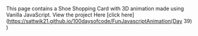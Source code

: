 This page contains a Shoe Shopping Card with 3D animation made using Vanilla JavaScript.
View the project Here [click here](https://sattwik21.github.io/100daysofcode/FunJavascriptAnimation(Day 39)
)
